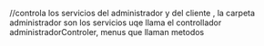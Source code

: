 //controla los servicios del administrador y del cliente , la carpeta administrador son los servicios uqe llama el controllador administradorControler, menus que llaman metodos